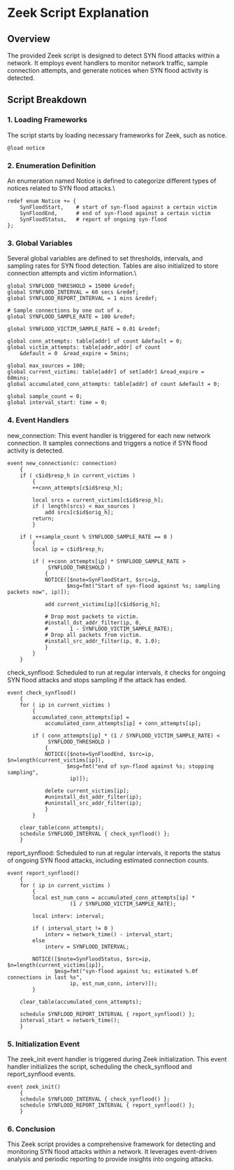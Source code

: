 # Zeek Script Explanation

## Overview

The provided Zeek script is designed to detect SYN flood attacks within a network. It employs event handlers to monitor network traffic, sample connection attempts, and generate notices when SYN flood activity is detected.

## Script Breakdown

### 1. Loading Frameworks

The script starts by loading necessary frameworks for Zeek, such as notice.


```zeek
@load notice
```

### 2. Enumeration Definition
An enumeration named Notice is defined to categorize different types of notices related to SYN flood attacks.\

```
redef enum Notice += {
    SynFloodStart,    # start of syn-flood against a certain victim
    SynFloodEnd,      # end of syn-flood against a certain victim
    SynFloodStatus,   # report of ongoing syn-flood
};
```
### 3. Global Variables
Several global variables are defined to set thresholds, intervals, and sampling rates for SYN flood detection. Tables are also initialized to store connection attempts and victim information.\
```
global SYNFLOOD_THRESHOLD = 15000 &redef;
global SYNFLOOD_INTERVAL = 60 secs &redef;
global SYNFLOOD_REPORT_INTERVAL = 1 mins &redef;

# Sample connections by one out of x.
global SYNFLOOD_SAMPLE_RATE = 100 &redef;

global SYNFLOOD_VICTIM_SAMPLE_RATE = 0.01 &redef;

global conn_attempts: table[addr] of count &default = 0;
global victim_attempts: table[addr,addr] of count
	&default = 0  &read_expire = 5mins;

global max_sources = 100;
global current_victims: table[addr] of set[addr] &read_expire = 60mins;
global accumulated_conn_attempts: table[addr] of count &default = 0;

global sample_count = 0;
global interval_start: time = 0;

```

### 4. Event Handlers
new_connection: This event handler is triggered for each new network connection. It samples connections and triggers a notice if SYN flood activity is detected.
```
event new_connection(c: connection)
	{
	if ( c$id$resp_h in current_victims )
		{
		++conn_attempts[c$id$resp_h];

		local srcs = current_victims[c$id$resp_h];
		if ( length(srcs) < max_sources )
			add srcs[c$id$orig_h];
		return;
		}

	if ( ++sample_count % SYNFLOOD_SAMPLE_RATE == 0 )
		{
		local ip = c$id$resp_h;

		if ( ++conn_attempts[ip] * SYNFLOOD_SAMPLE_RATE >
		     SYNFLOOD_THRESHOLD )
			{
			NOTICE([$note=SynFloodStart, $src=ip,
				   $msg=fmt("Start of syn-flood against %s; sampling packets now", ip)]);

			add current_victims[ip][c$id$orig_h];

			# Drop most packets to victim.
			#install_dst_addr_filter(ip, 0,
			#		1 - SYNFLOOD_VICTIM_SAMPLE_RATE);
			# Drop all packets from victim.
			#install_src_addr_filter(ip, 0, 1.0);
			}
		}
	}

```

check_synflood: Scheduled to run at regular intervals, it checks for ongoing SYN flood attacks and stops sampling if the attack has ended.
```
event check_synflood()
	{
	for ( ip in current_victims )
		{
		accumulated_conn_attempts[ip] =
			accumulated_conn_attempts[ip] + conn_attempts[ip];

		if ( conn_attempts[ip] * (1 / SYNFLOOD_VICTIM_SAMPLE_RATE) <
		     SYNFLOOD_THRESHOLD )
			{
			NOTICE([$note=SynFloodEnd, $src=ip, $n=length(current_victims[ip]),
				   $msg=fmt("end of syn-flood against %s; stopping sampling",
					ip)]);
 
			delete current_victims[ip];
			#uninstall_dst_addr_filter(ip);
			#uninstall_src_addr_filter(ip);
			}
		}

	clear_table(conn_attempts);
	schedule SYNFLOOD_INTERVAL { check_synflood() };
	}

```
report_synflood: Scheduled to run at regular intervals, it reports the status of ongoing SYN flood attacks, including estimated connection counts.

```
event report_synflood()
	{
	for ( ip in current_victims )
		{
		local est_num_conn = accumulated_conn_attempts[ip] *
					(1 / SYNFLOOD_VICTIM_SAMPLE_RATE);

		local interv: interval;

		if ( interval_start != 0 )
			interv = network_time() - interval_start;
		else
			interv = SYNFLOOD_INTERVAL;

		NOTICE([$note=SynFloodStatus, $src=ip, $n=length(current_victims[ip]),
			   $msg=fmt("syn-flood against %s; estimated %.0f connections in last %s",
				    ip, est_num_conn, interv)]);
		}

	clear_table(accumulated_conn_attempts);

	schedule SYNFLOOD_REPORT_INTERVAL { report_synflood() };
	interval_start = network_time();
	}

```
### 5. Initialization Event
The zeek_init event handler is triggered during Zeek initialization. This event handler initializes the script, scheduling the check_synflood and report_synflood events.

```
event zeek_init()
	{
	schedule SYNFLOOD_INTERVAL { check_synflood() };
	schedule SYNFLOOD_REPORT_INTERVAL { report_synflood() };
	}
```
### 6. Conclusion
This Zeek script provides a comprehensive framework for detecting and monitoring SYN flood attacks within a network. It leverages event-driven analysis and periodic reporting to provide insights into ongoing attacks.